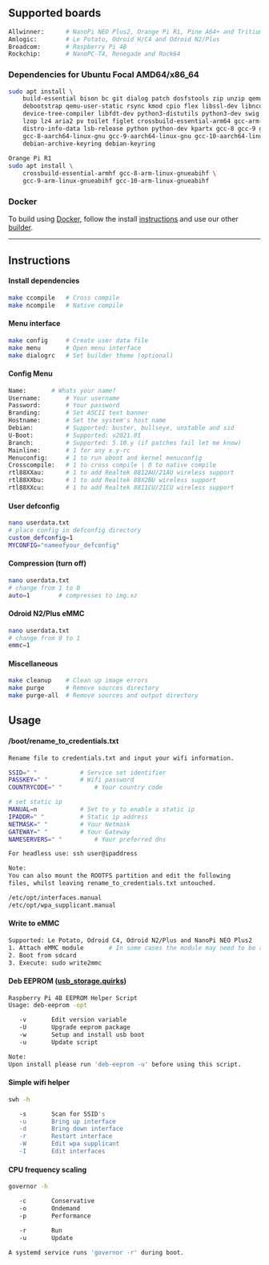 ## Supported boards
```sh
Allwinner:      # NanoPi NEO Plus2, Orange Pi R1, Pine A64+ and Tritium
Amlogic:        # Le Potato, Odroid H/C4 and Odroid N2/Plus
Broadcom:       # Raspberry Pi 4B
Rockchip:       # NanoPC-T4, Renegade and Rock64
```
### Dependencies for Ubuntu Focal AMD64/x86_64

```sh
sudo apt install \
	build-essential bison bc git dialog patch dosfstools zip unzip qemu parted \ 
	debootstrap qemu-user-static rsync kmod cpio flex libssl-dev libncurses5-dev \
	device-tree-compiler libfdt-dev python3-distutils python3-dev swig fakeroot \
	lzop lz4 aria2 pv toilet figlet crossbuild-essential-arm64 gcc-arm-none-eabi \
	distro-info-data lsb-release python python-dev kpartx gcc-8 gcc-9 gcc-10 make \
	gcc-8-aarch64-linux-gnu gcc-9-aarch64-linux-gnu gcc-10-aarch64-linux-gnu \
	debian-archive-keyring debian-keyring
                 
Orange Pi R1
sudo apt install \
	crossbuild-essential-armhf gcc-8-arm-linux-gnueabihf \
	gcc-9-arm-linux-gnueabihf gcc-10-arm-linux-gnueabihf
```

### Docker

To build using [Docker](https://www.docker.com/), follow the install [instructions](https://docs.docker.com/engine/install/) and use our other [builder](https://github.com/pyavitz/arm-img-builder).

---

## Instructions

#### Install dependencies

```sh
make ccompile   # Cross compile
make ncompile   # Native compile
```

#### Menu interface

```sh
make config     # Create user data file
make menu       # Open menu interface
make dialogrc   # Set builder theme (optional)
```
#### Config Menu

```sh
Name:		# Whats your name?
Username:       # Your username
Password:       # Your password
Branding:       # Set ASCII text banner
Hostname:       # Set the system's host name
Debian:         # Supported: buster, bullseye, unstable and sid
U-Boot:         # Supported: v2021.01
Branch:         # Supported: 5.10.y (if patches fail let me know)
Mainline:       # 1 for any x.y-rc
Menuconfig:     # 1 to run uboot and kernel menuconfig
Crosscompile:   # 1 to cross compile | 0 to native compile
rtl88XXau:      # 1 to add Realtek 8812AU/21AU wireless support
rtl88XXbu:      # 1 to add Realtek 88X2BU wireless support
rtl88XXcu:      # 1 to add Realtek 8811CU/21CU wireless support
```
#### User defconfig
```sh
nano userdata.txt
# place config in defconfig directory
custom_defconfig=1
MYCONFIG="nameofyour_defconfig"
```
#### Compression (turn off)
```sh
nano userdata.txt
# change from 1 to 0
auto=1        # compresses to img.xz
```
#### Odroid N2/Plus eMMC
```sh
nano userdata.txt
# change from 0 to 1
emmc=1
```
#### Miscellaneous

```sh
make cleanup    # Clean up image errors
make purge      # Remove sources directory
make purge-all  # Remove sources and output directory
```

## Usage

#### /boot/rename_to_credentials.txt
```sh
Rename file to credentials.txt and input your wifi information.

SSID=" "			# Service set identifier
PASSKEY=" "			# Wifi password
COUNTRYCODE=" "			# Your country code

# set static ip
MANUAL=n			# Set to y to enable a static ip
IPADDR=" "			# Static ip address
NETMASK=" "			# Your Netmask
GATEWAY=" "			# Your Gateway
NAMESERVERS=" "			# Your preferred dns

For headless use: ssh user@ipaddress

Note:
You can also mount the ROOTFS partition and edit the following
files, whilst leaving rename_to_credentials.txt untouched.

/etc/opt/interfaces.manual
/etc/opt/wpa_supplicant.manual
```

#### Write to eMMC
```sh
Supported: Le Potato, Odroid C4, Odroid N2/Plus and NanoPi NEO Plus2
1. Attach eMMC module       # In some cases the module may need to be attached after boot
2. Boot from sdcard
3. Execute: sudo write2mmc
```
#### Deb EEPROM ([usb_storage.quirks](https://github.com/pyavitz/rpi-img-builder/issues/17))

```sh
Raspberry Pi 4B EEPROM Helper Script
Usage: deb-eeprom -opt

   -v       Edit version variable
   -U       Upgrade eeprom package
   -w       Setup and install usb boot
   -u       Update script

Note:
Upon install please run 'deb-eeprom -u' before using this script.
```
#### Simple wifi helper
```sh
swh -h

   -s       Scan for SSID's
   -u       Bring up interface
   -d       Bring down interface
   -r       Restart interface
   -W       Edit wpa supplicant
   -I       Edit interfaces
```
#### CPU frequency scaling
```sh
governor -h

   -c       Conservative
   -o       Ondemand
   -p       Performance

   -r       Run
   -u       Update
   
A systemd service runs 'governor -r' during boot.
```

